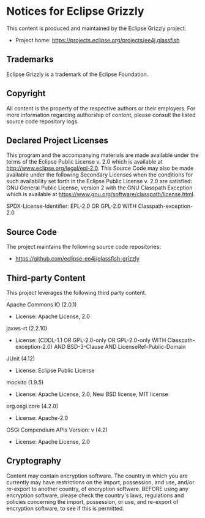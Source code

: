 # Notices for Eclipse Grizzly

This content is produced and maintained by the Eclipse Grizzly project.

* Project home: https://projects.eclipse.org/projects/ee4j.glassfish

## Trademarks

Eclipse Grizzly is a trademark of the Eclipse Foundation.

## Copyright

All content is the property of the respective authors or their employers. For
more information regarding authorship of content, please consult the listed
source code repository logs.

## Declared Project Licenses

This program and the accompanying materials are made available under the terms
of the Eclipse Public License v. 2.0 which is available at
http://www.eclipse.org/legal/epl-2.0. This Source Code may also be made
available under the following Secondary Licenses when the conditions for such
availability set forth in the Eclipse Public License v. 2.0 are satisfied: GNU
General Public License, version 2 with the GNU Classpath Exception which is
available at https://www.gnu.org/software/classpath/license.html.

SPDX-License-Identifier: EPL-2.0 OR GPL-2.0 WITH Classpath-exception-2.0

## Source Code

The project maintains the following source code repositories:

* https://github.com/eclipse-ee4j/glassfish-grizzly

## Third-party Content

This project leverages the following third party content.

Apache Commons IO (2.0.1)

* License: Apache License, 2.0

jaxws-rt (2.2.10)

* License: (CDDL-1.1 OR GPL-2.0-only OR GPL-2.0-only WITH
   Classpath-exception-2.0) AND BSD-3-Clause AND LicenseRef-Public-Domain

JUnit (4.12)

* License: Eclipse Public License

mockito (1.9.5)

* License: Apache License, 2.0, New BSD license, MIT license

org.osgi.core (4.2.0)

* License: Apache-2.0

OSGi Compendium APIs Version: v (4.2)

* License: Apache License, 2.0


## Cryptography

Content may contain encryption software. The country in which you are currently
may have restrictions on the import, possession, and use, and/or re-export to
another country, of encryption software. BEFORE using any encryption software,
please check the country's laws, regulations and policies concerning the import,
possession, or use, and re-export of encryption software, to see if this is
permitted.
